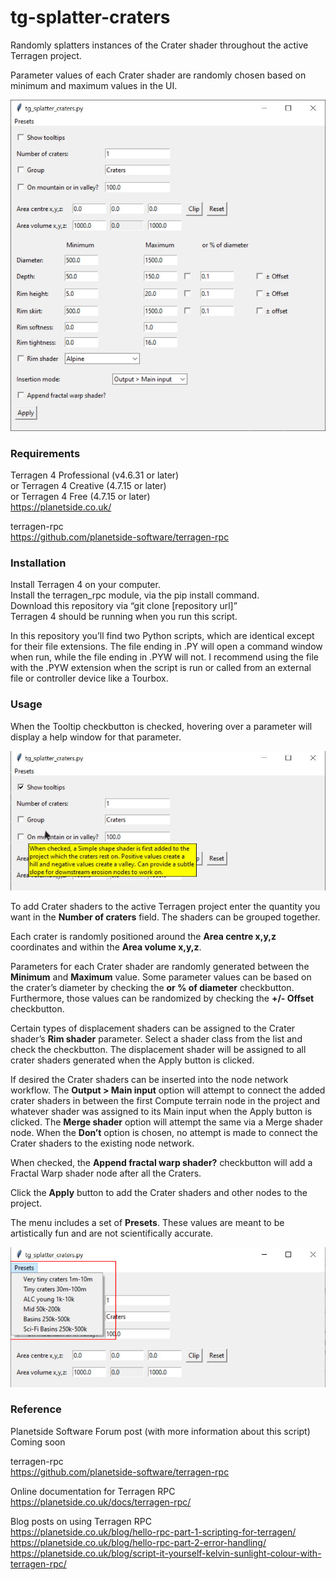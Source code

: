 # tg-splatter-craters
Randomly splatters instances of the Crater shader throughout the active Terragen project.

Parameter values of each Crater shader are randomly chosen based on minimum and maximum values in the UI.

![tg_splatter_craters UI](/images/tg_splatter_craters_gui.jpg)

### Requirements
Terragen 4 Professional (v4.6.31 or later) <br>
or Terragen 4 Creative (4.7.15 or later) <br>
or Terragen 4 Free (4.7.15 or later) <br>
https://planetside.co.uk/

terragen-rpc <br>
https://github.com/planetside-software/terragen-rpc

### Installation
Install Terragen 4 on your computer. <br>
Install the terragen_rpc module, via the pip install command. <br>
Download this repository via “git clone [repository url]” <br>
Terragen 4 should be running when you run this script. <br>

In this repository you’ll find two Python scripts, which are identical except for their file extensions.  The file ending in .PY will open a command window when run, while the file ending in .PYW will not.  I recommend using the file with the .PYW extension when the script is run or called from an external file or controller device like a Tourbox.

### Usage
When the Tooltip checkbutton is checked, hovering over a parameter will display a help window for that parameter.

![tg_splatter_craters Tooltips](/images/tg_splatter_craters_tooltips.jpg)

To add Crater shaders to the active Terragen project enter the quantity you want in the <b>Number of craters</b> field.  The shaders can be grouped together.

Each crater is randomly positioned around the <b>Area centre x,y,z</b> coordinates and within the <b>Area volume x,y,z</b>.

Parameters for each Crater shader are randomly generated between the <b>Minimum</b> and <b>Maximum</b> value. Some parameter values can be based on the crater’s diameter by checking the <b>or % of diameter</b> checkbutton. Furthermore, those values can be randomized by checking the <b>+/- Offset</b> checkbutton.

Certain types of displacement shaders can be assigned to the Crater shader’s <b>Rim shader</b> parameter.  Select a shader class from the list and check the checkbutton.  The displacement shader will be assigned to all crater shaders generated when the Apply button is clicked.

If desired the Crater shaders can be inserted into the node network workflow. The <b>Output > Main input</b> option will attempt to connect the added crater shaders in between the first Compute terrain node in the project and whatever shader was assigned to its Main input when the Apply button is clicked.  The <b>Merge shader</b> option will attempt the same via a Merge shader node.  When the <b>Don’t</b> option is chosen, no attempt is made to connect the Crater shaders to the existing node network.

When checked, the <b>Append fractal warp shader?</b> checkbutton will add a Fractal Warp shader node after all the Craters.  

Click the <b>Apply</b> button to add the Crater shaders and other nodes to the project.

The menu includes a set of <b>Presets</b>. These values are meant to be artistically fun and are not scientifically accurate.  

![tg_splatter_craters Presets](/images/tg_splatter_craters_presets.jpg)

### Reference
Planetside Software Forum post (with more information about this script) <br>
Coming soon <br>

terragen-rpc <br>
https://github.com/planetside-software/terragen-rpc

Online documentation for Terragen RPC <br>
https://planetside.co.uk/docs/terragen-rpc/

Blog posts on using Terragen RPC <br>
https://planetside.co.uk/blog/hello-rpc-part-1-scripting-for-terragen/ <br>
https://planetside.co.uk/blog/hello-rpc-part-2-error-handling/ <br>
https://planetside.co.uk/blog/script-it-yourself-kelvin-sunlight-colour-with-terragen-rpc/



